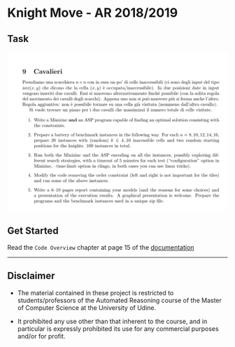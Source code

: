 # Knight Move - AR 2018/2019

## Task

![task](assets/images/Es8.png)

## Get Started

Read the `Code Overview` chapter at page 15 of the [documentation](documentation/Automated_Reasoning.pdf)

---
## Disclaimer

* The material contained in these project is restricted to students/professors of the Automated Reasoning course of the Master of Computer Science at the University of Udine.

* It prohibited any use other than that inherent to the course, and in particular is expressly prohibited its use for any commercial purposes and/or for profit.
